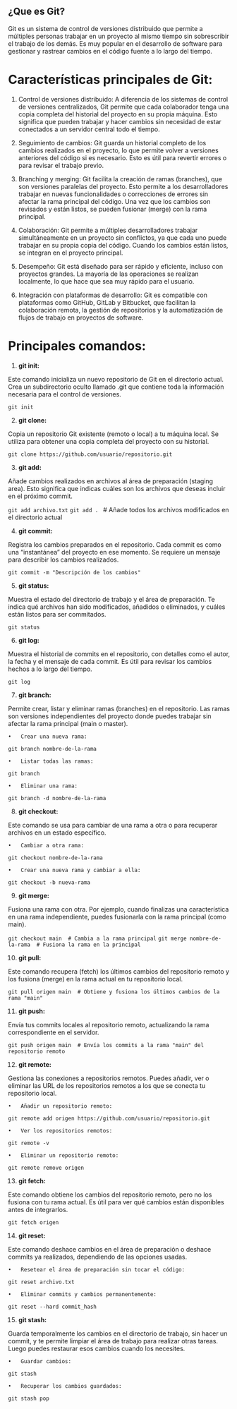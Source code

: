 ## ¿Que es Git?

Git es un sistema de control de versiones distribuido que permite a múltiples personas trabajar en un proyecto al mismo tiempo sin sobrescribir el trabajo de los demás. Es muy popular en el desarrollo de software para gestionar y rastrear cambios en el código fuente a lo largo del tiempo.

# Características principales de Git:

1.	Control de versiones distribuido: A diferencia de los sistemas de control de versiones centralizados, Git permite que cada colaborador tenga una copia completa del historial del proyecto en su propia máquina. Esto significa que pueden trabajar y hacer cambios sin necesidad de estar conectados a un servidor central todo el tiempo.

2.	Seguimiento de cambios: Git guarda un historial completo de los cambios realizados en el proyecto, lo que permite volver a versiones anteriores del código si es necesario. Esto es útil para revertir errores o para revisar el trabajo previo.

3.	Branching y merging: Git facilita la creación de ramas (branches), que son versiones paralelas del proyecto. Esto permite a los desarrolladores trabajar en nuevas funcionalidades o correcciones de errores sin afectar la rama principal del código. Una vez que los cambios son revisados y están listos, se pueden fusionar (merge) con la rama principal.

4.	Colaboración: Git permite a múltiples desarrolladores trabajar simultáneamente en un proyecto sin conflictos, ya que cada uno puede trabajar en su propia copia del código. Cuando los cambios están listos, se integran en el proyecto principal.

5.	Desempeño: Git está diseñado para ser rápido y eficiente, incluso con proyectos grandes. La mayoría de las operaciones se realizan localmente, lo que hace que sea muy rápido para el usuario.

6.	Integración con plataformas de desarrollo: Git es compatible con plataformas como GitHub, GitLab y Bitbucket, que facilitan la colaboración remota, la gestión de repositorios y la automatización de flujos de trabajo en proyectos de software.


# Principales comandos:

1. **git init:**

Este comando inicializa un nuevo repositorio de Git en el directorio actual. Crea un subdirectorio oculto llamado .git que contiene toda la información necesaria para el control de versiones.

`git init`

2. **git clone:**

Copia un repositorio Git existente (remoto o local) a tu máquina local. Se utiliza para obtener una copia completa del proyecto con su historial.

`git clone https://github.com/usuario/repositorio.git`

3. **git add:**

Añade cambios realizados en archivos al área de preparación (staging area). Esto significa que indicas cuáles son los archivos que deseas incluir en el próximo commit.

`git add archivo.txt`
`git add . ` # Añade todos los archivos modificados en el directorio actual

4. **git commit:**

Registra los cambios preparados en el repositorio. Cada commit es como una “instantánea” del proyecto en ese momento. Se requiere un mensaje para describir los cambios realizados.

`git commit -m "Descripción de los cambios"`

5. **git status:**

Muestra el estado del directorio de trabajo y el área de preparación. Te indica qué archivos han sido modificados, añadidos o eliminados, y cuáles están listos para ser commitados.

`git status`

6. **git log:**

Muestra el historial de commits en el repositorio, con detalles como el autor, la fecha y el mensaje de cada commit. Es útil para revisar los cambios hechos a lo largo del tiempo.

`git log`

7. **git branch:**

Permite crear, listar y eliminar ramas (branches) en el repositorio. Las ramas son versiones independientes del proyecto donde puedes trabajar sin afectar la rama principal (main o master).

	•	Crear una nueva rama:

`git branch nombre-de-la-rama`

	•	Listar todas las ramas:

`git branch`

	•	Eliminar una rama:

`git branch -d nombre-de-la-rama`

8. **git checkout:**

Este comando se usa para cambiar de una rama a otra o para recuperar archivos en un estado específico.

	•	Cambiar a otra rama:

`git checkout nombre-de-la-rama`

	•	Crear una nueva rama y cambiar a ella:

`git checkout -b nueva-rama`

9. **git merge:**

Fusiona una rama con otra. Por ejemplo, cuando finalizas una característica en una rama independiente, puedes fusionarla con la rama principal (como main).

`git checkout main  # Cambia a la rama principal`
`git merge nombre-de-la-rama  # Fusiona la rama en la principal`

10. **git pull:**

Este comando recupera (fetch) los últimos cambios del repositorio remoto y los fusiona (merge) en la rama actual en tu repositorio local.

`git pull origen main  # Obtiene y fusiona los últimos cambios de la rama "main"`

11. **git push:**

Envía tus commits locales al repositorio remoto, actualizando la rama correspondiente en el servidor.

`git push origen main  # Envía los commits a la rama "main" del repositorio remoto`

12. **git remote:**

Gestiona las conexiones a repositorios remotos. Puedes añadir, ver o eliminar las URL de los repositorios remotos a los que se conecta tu repositorio local.

	•	Añadir un repositorio remoto:

`git remote add origen https://github.com/usuario/repositorio.git`

	•	Ver los repositorios remotos:

`git remote -v`

	•	Eliminar un repositorio remoto:

`git remote remove origen` 

13. **git fetch:**

Este comando obtiene los cambios del repositorio remoto, pero no los fusiona con tu rama actual. Es útil para ver qué cambios están disponibles antes de integrarlos.

`git fetch origen`

14. **git reset:**

Este comando deshace cambios en el área de preparación o deshace commits ya realizados, dependiendo de las opciones usadas.

	•	Resetear el área de preparación sin tocar el código:

`git reset archivo.txt`

	•	Eliminar commits y cambios permanentemente:

`git reset --hard commit_hash`

15. **git stash:**

Guarda temporalmente los cambios en el directorio de trabajo, sin hacer un commit, y te permite limpiar el área de trabajo para realizar otras tareas. Luego puedes restaurar esos cambios cuando los necesites.

	•	Guardar cambios:

`git stash`

	•	Recuperar los cambios guardados:

`git stash pop`